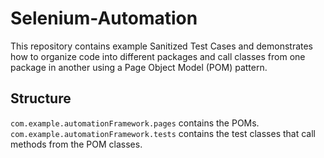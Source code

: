 # Selenium-Automation
This repository contains example Sanitized Test Cases and demonstrates how to organize code into different packages and call classes from one package in another using a Page Object Model (POM) pattern.

## Structure
`com.example.automationFramework.pages` contains the POMs.
`com.example.automationFramework.tests` contains the test classes that call methods from the POM classes.
